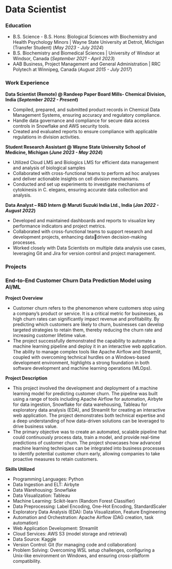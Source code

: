 # Data Scientist

### Education
- B.S. Science - B.S. Hons: Biological Sciences with Biochemistry and Health Psychology Minors | Wayne State University at Detroit, Michigan (Transfer Student) (_May 2023 - July 2024_)
- B.S. Biochemistry and Biomedical Sciences | University of Windsor at Windsor, Canada (_September 2021 - April 2023_)
- AAB Business, Project Management and General Administration | RRC Polytech at Winnipeg, Canada (_August 2015 - July 2017_)

### Work Experience
**Data Scientist (Remote) @ Randeep Paper Board Mills- Chemical Division, India (_September 2022 - Present_)**
- Compiled, prepared, and submitted product records in Chemical Data Management Systems, ensuring accuracy and regulatory compliance.
- Handle data governance and compliance for secure data access controls in Snowflake and AWS security tools.
- Created and evaluated reports to ensure compliance with applicable regulations in division activities.

**Student Research Assistant @ Wayne State University School of Medicine, Michigan (_June 2023 - May 2024_)**
- Utilized Cloud LMS and Biologics LMS for efficient data management and analysis of biological samples
- Collaborated with cross-functional teams to perform ad hoc analyses and deliver actionable insights on cell division mechanisms.
- Conducted and set up experiments to investigate mechanisms of cytokinesis in C. elegans, ensuring accurate data collection and analysis.

**Data Analyst – R&D Intern @ Maruti Suzuki India Ltd., India (_Jan 2022 - August 2022_)**
- Developed and maintained dashboards and reports to visualize key performance indicators and project metrics.
-  Collaborated with cross-functional teams to support research and development projects, enhancing datadriven decision-making processes.
- Worked closely with Data Scientists on multiple data analysis use cases, leveraging Git and Jira for version control and project management.

### Projects
### End-to-End Customer Churn Data Prediction Model using AI/ML
**Project Overview**
- Customer churn refers to the phenomenon where customers stop using a company’s product or service. It is a critical metric for businesses, as high churn rates can significantly impact revenue and profitability. By predicting which customers are likely to churn, businesses can develop targeted strategies to retain them, thereby reducing the churn rate and increasing customer lifetime value.
- The project successfully demonstrated the capability to automate a machine learning pipeline and deploy it in an interactive web application. The ability to manage complex tools like Apache Airflow and Streamlit, coupled with overcoming technical hurdles on a Windows-based development environment, highlights a strong foundation in both software development and machine learning operations (MLOps).

**Project Description**
- This project involved the development and deployment of a machine learning model for predicting customer churn. The pipeline was built using a range of tools including Apache Airflow for automation, Airbyte for data ingestion, Snowflake for data warehousing, Tableau for exploratory data analysis (EDA), and Streamlit for creating an interactive web application. The project demonstrates both technical expertise and a deep understanding of how data-driven solutions can be leveraged to drive business value.
- The primary objective was to create an automated, scalable pipeline that could continuously process data, train a model, and provide real-time predictions of customer churn. The project showcases how advanced machine learning techniques can be integrated into business processes to identify potential customer churn early, allowing companies to take proactive measures to retain customers.

**Skills Utilized**
- Programming Languages: Python
- Data Ingestion and ELT: Airbyte
- Data Warehousing: Snowflake
- Data Visualization: Tableau
- Machine Learning: Scikit-learn (Random Forest Classifier)
- Data Preprocessing: Label Encoding, One-Hot Encoding, StandardScaler
- Exploratory Data Analysis (EDA): Data Visualization, Feature Engineering
- Automation and Orchestration: Apache Airflow (DAG creation, task automation)
- Web Application Development: Streamlit
- Cloud Services: AWS S3 (model storage and retrieval)
- Data Source: Kaggle
- Version Control: Git (for managing code and collaboration)
- Problem Solving: Overcoming WSL setup challenges, configuring a Unix-like environment on Windows, and ensuring cross-platform compatibility.
